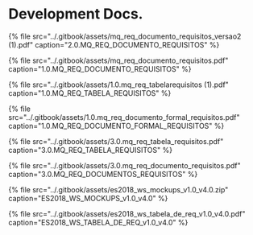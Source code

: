 # Development Docs.

{% file src="../.gitbook/assets/mq\_req\_documento\_requisitos\_versao2 \(1\).pdf" caption="2.0.MQ\_REQ\_DOCUMENTO\_REQUISITOS" %}

{% file src="../.gitbook/assets/mq\_req\_documento\_requisitos.pdf" caption="1.0.MQ\_REQ\_DOCUMENTO\_REQUISITOS" %}

{% file src="../.gitbook/assets/1.0.mq\_req\_tabelarequisitos \(1\).pdf" caption="1.0.MQ\_REQ\_TABELA\_REQUISITOS" %}

{% file src="../.gitbook/assets/1.0.mq\_req\_documento\_formal\_requisitos.pdf" caption="1.0.MQ\_REQ\_DOCUMENTO\_FORMAL\_REQUISITOS" %}

{% file src="../.gitbook/assets/3.0.mq\_req\_tabela\_requisitos.pdf" caption="3.0.MQ\_REQ\_TABELA\_REQUISITOS" %}

{% file src="../.gitbook/assets/3.0.mq\_req\_documento\_requisitos.pdf" caption="3.0.MQ\_REQ\_DOCUMENTOS\_REQUISITOS" %}

{% file src="../.gitbook/assets/es2018\_ws\_mockups\_v1.0\_v4.0.zip" caption="ES2018\_WS\_MOCKUPS\_v1.0\_v4.0" %}

{% file src="../.gitbook/assets/es2018\_ws\_tabela\_de\_req\_v1.0\_v4.0.pdf" caption="ES2018\_WS\_TABELA\_DE\_REQ\_v1.0\_v4.0" %}



